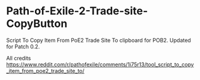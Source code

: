# Path-of-Exile-2-Trade-site-CopyButton
Script To Copy Item From PoE2 Trade Site To clipboard for POB2. Updated for Patch 0.2. 

All credits https://www.reddit.com/r/pathofexile/comments/1i75r13/tool_script_to_copy_item_from_poe2_trade_site_to/

